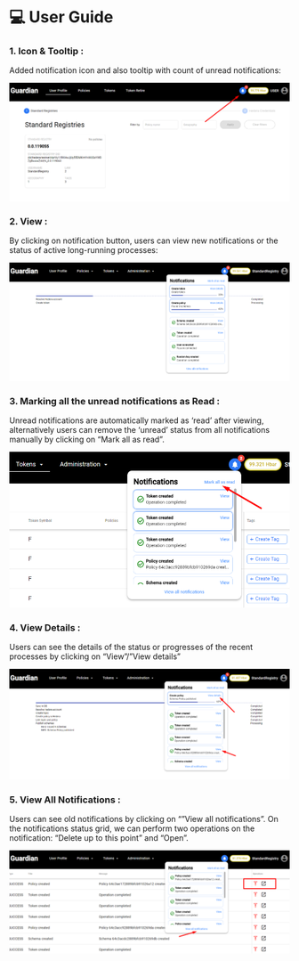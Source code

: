 # 💻 User Guide

### 1. Icon & Tooltip :

Added notification icon and also tooltip with count of unread notifications:

![image4.png](../../../.gitbook/assets/0.png)

### 2. View :

By clicking on notification button, users can view new notifications or the status of active long-running processes:

![image3.png](<../../../.gitbook/assets/1 (6).png>)

### 3. Marking all the unread notifications as Read :

Unread notifications are automatically marked as ‘read’ after viewing, alternatively users can remove the ‘unread’ status from all notifications manually by clicking on “Mark all as read”.

![image5.png](<../../../.gitbook/assets/2 (7) (1).png>)

### 4. View Details :

Users can see the details of the status or progresses of the recent processes by clicking on “View”/”View details”

![image2.png](<../../../.gitbook/assets/3 (5).png>)

### 5. View All Notifications :

Users can see old notifications by clicking on “”View all notifications”. On the notifications status grid, we can perform two operations on the notification: “Delete up to this point” and “Open”.

![image6.png](<../../../.gitbook/assets/4 (4).png>)
